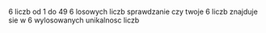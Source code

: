 6 liczb od 1 do 49
6 losowych liczb
sprawdzanie czy twoje 6 liczb znajduje sie w 6 wylosowanych
unikalnosc liczb
